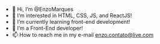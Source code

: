 - 👋 Hi, I’m @EnzoMarques
- 👀 I’m interested in HTML, CSS, JS, and ReactJS!
- 🌱 I’m currently learning front-end development!
- 💞️ I’m a Front-End developer!
- 📫 How to reach me in my e-mail enzo.contato@live.com
